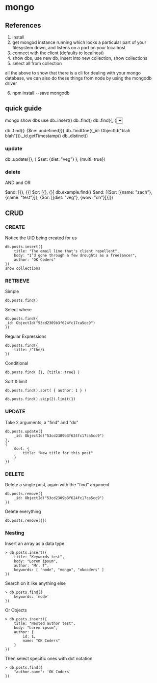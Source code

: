 # mongo

## References

1. install
2. get mongod instance running which locks a particular part of your filesystem
down, and listens on a port on your localhost
3. connect with the client (defaults to localhost)
4. show dbs, use new db, insert into new collection, show collections
5. select all from collection

all the above to show that there is a cli for dealing with your mongo database,
we can also do these things from node by using the mongodb driver

6. npm install --save mongodb

## quick guide
mongo
show dbs
use <db>
db.<collection>.insert()
db.<collection>.find()
db.<collection>.find({<where clause>, {<select clause>}}.sort()
db.<collection>.count()
db.<collection>.distinct({<some attribute>})

db.<collection>.find({<attribute>: {$ne: undefined}})
db.<collection>.findOne({_id: ObjectId("blah blah")})._id.getTimestamp()
db.<collection>.distinct(<attribute>)

### update
db.<collection>.update({}, { $set: {diet: "veg"} }, {multi: true})

### delete

AND and OR

$and: [{}, {}]
$or: [{}, {}]
db.example.find({ $and: [{$or: [{name: "zach"}, {name: "test"}]}, {$or: [{diet: "veg"}, {wow: "oh"}]}]})


## CRUD

### CREATE 

Notice the UID being created for us

```
db.posts.insert({
	title: "The email line that's client repellent",
	body: "I’d gone through a few droughts as a freelancer",
	author: "OK Coders"
})
show collections
```

### RETRIEVE

Simple
```
db.posts.find()
```

Select where
```
db.posts.find({
_id: ObjectId("53cd2309b3f624fc17ca5cc9")
})
```

Regular Expressions
```
db.posts.find({
	title: /^the/i
})
```

Conditional
```
db.posts.find( {}, {title: true} )
```

Sort & limit
```
db.posts.find().sort( { author: 1 } )

db.posts.find().skip(2).limit(1)

```

### UPDATE

Take 2 arguments, a "find" and "do" 

```
db.posts.update({
	_id: ObjectId("53cd2309b3f624fc17ca5cc9")
},
{
	$set: {
		title: "New title for this post"
	}
})
```

### DELETE

Delete a single post, again with the "find" argument

```
db.posts.remove({
	_id: ObjectId("53cd2309b3f624fc17ca5cc9")
})
```

Delete everything

```
db.posts.remove({})
```

### Nesting

Insert an array as a data type
```
> db.posts.insert({
	title: "Keywords test",
	body: "Lorem ipsum",
	author: "Mr. T",
	keywords: [ "node", "mongo", "okcoders" ]
})
```

Search on it like anything else
```
> db.posts.find({
	keywords: 'node'
})
```

Or Objects
```
> db.posts.insert({
	title: "Nested author test",
	body: "Lorem ipsum",
	author: {
		id: 1,
 		name: "OK Coders"
	}
})
```

Then select specific ones with dot notation
```
> db.posts.find({
	"author.name": 'OK Coders'
})
```

